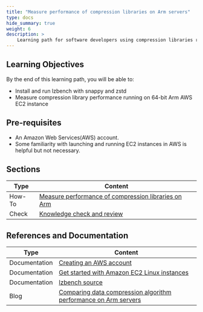 ```yaml
---
title: "Measure performance of compression libraries on Arm servers" 
type: docs
hide_summary: true
weight: 6
description: >
    Learning path for software developers using compression libraries running on Arm servers.  
---
```


## Learning Objectives 

By the end of this learning path, you will be able to:

* Install and run lzbench with snappy and zstd
* Measure compression library performance running on 64-bit Arm AWS EC2 instance


## Pre-requisites

* An Amazon Web Services(AWS) account. 
* Some familiarity with launching and running EC2 instances in AWS is helpful but not necessary.

## Sections

|          Type | Content                       |
| ---           | ---                                 |
| How-To        | [Measure performance of compression libraries on Arm](/cloud/compression/compression) |
| Check         | [Knowledge check and review](/cloud/compression/knowledgecheck)                        |


## References and Documentation

| Type          | Content             |
| ---           | ---                 |
| Documentation | [Creating an AWS account](https://docs.aws.amazon.com/accounts/latest/reference/manage-acct-creating.html) |
| Documentation | [Get started with Amazon EC2 Linux instances](https://docs.aws.amazon.com/AWSEC2/latest/UserGuide/EC2_GetStarted.html)      |
| Documentation | [lzbench source](https://github.com/inikep/lzbench) |
| Blog          | [Comparing data compression algorithm performance on Arm servers](https://community.arm.com/arm-community-blogs/b/infrastructure-solutions-blog/posts/comparing-data-compression-algorithm-performance-on-aws-graviton2-342166113)|





